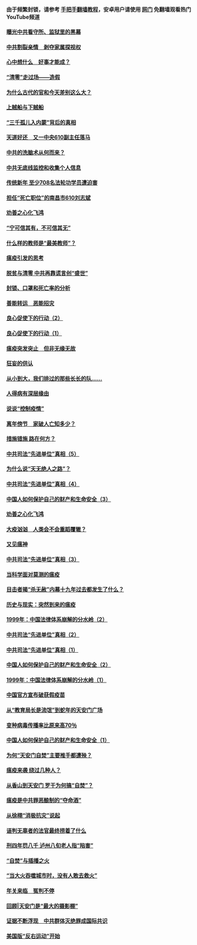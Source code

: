 #### 由于频繁封锁，请参考 [手把手翻墙教程](https://github.com/gfw-breaker/guides/wiki/)，安卓用户请使用 [网门](https://github.com/gfw-breaker/nogfw/blob/master/dl.md?t=03230400) 免翻墙观看热门YouTube频道 

#### [曝光中共看守所、监狱里的黑幕](../pages/19/422390.md?t=03230400) 

#### [中共割裂亲情　剥夺家属探视权](../pages/19/422364.md?t=03230400) 

#### [心中想什么　好事才能成？](../pages/19/422318.md?t=03230400) 

#### [“清零”走过场——造假](../pages/19/422306.md?t=03230400) 

#### [为什么古代的官和今天差别这么大？](../pages/19/422228.md?t=03230400) 

#### [上贼船与下贼船](../pages/19/422276.md?t=03230400) 

#### [“三千孤儿入内蒙”背后的真相](../pages/19/422229.md?t=03230400) 

#### [天道好还　又一中央610副主任落马](../pages/19/422155.md?t=03230400) 

#### [中共的洗脑术从何而来？](../pages/19/422154.md?t=03230400) 

#### [中共无底线监控和收集个人信息](../pages/19/422039.md?t=03230400) 

#### [传统新年 至少708名法轮功学员遭迫害](../pages/19/421946.md?t=03230400) 

#### [担任“死亡职位”的南昌市610刘志斌](../pages/19/421957.md?t=03230400) 

#### [劝善之心化飞鸿](../pages/19/421164.md?t=03230400) 

#### [“宁可信其有，不可信其无”](../pages/19/421691.md?t=03230400) 

#### [什么样的教师是“最美教师”？](../pages/19/421755.md?t=03230400) 

#### [瘟疫引发的思考](../pages/19/421594.md?t=03230400) 

#### [脱贫与清零 中共再靠谎言创“盛世”](../pages/19/421590.md?t=03230400) 

#### [封锁、口罩和死亡率的分析](../pages/19/421495.md?t=03230400) 

#### [善能转运　恶能招灾](../pages/19/421334.md?t=03230400) 

#### [良心促使下的行动（2）](../pages/19/421361.md?t=03230400) 

#### [良心促使下的行动（1）](../pages/19/421302.md?t=03230400) 

#### [瘟疫突发突止　但非无缘无故](../pages/19/421281.md?t=03230400) 

#### [狂妄的供认](../pages/19/421199.md?t=03230400) 

#### [从小到大，我们排过的那些长长的队……](../pages/19/421243.md?t=03230400) 

#### [人得病有深层缘由](../pages/19/420864.md?t=03230400) 

#### [说说“控制疫情”](../pages/19/420831.md?t=03230400) 

#### [离年傍节　家破人亡知多少？](../pages/19/420563.md?t=03230400) 

#### [措施错施  路在何方？](../pages/19/420076.md?t=03230400) 

#### [中共司法“先进单位”真相（5）](../pages/19/419453.md?t=03230400) 

#### [为什么说“天无绝人之路”？](../pages/19/419618.md?t=03230400) 

#### [中共司法“先进单位”真相（4）](../pages/19/419452.md?t=03230400) 

#### [中国人如何保护自己的财产和生命安全（3）](../pages/19/419405.md?t=03230400) 

#### [劝善之心化飞鸿](../pages/19/418758.md?t=03230400) 

#### [大疫汹汹　人类会不会重蹈覆辙？](../pages/19/419691.md?t=03230400) 

#### [又见瘟神](../pages/19/419225.md?t=03230400) 

#### [中共司法“先进单位”真相（3）](../pages/19/419451.md?t=03230400) 

#### [当科学面对莫测的瘟疫](../pages/19/419625.md?t=03230400) 

#### [目击者揭“杀无赦”内幕十九年过去都发生了什么？](../pages/19/419617.md?t=03230400) 

#### [历史与现实：突然到来的瘟疫](../pages/19/419619.md?t=03230400) 

#### [1999年：中国法律体系崩解的分水岭（2）](../pages/19/419455.md?t=03230400) 

#### [中共司法“先进单位”真相（2）](../pages/19/419450.md?t=03230400) 

#### [中共司法“先进单位”真相（1）](../pages/19/419449.md?t=03230400) 

#### [中国人如何保护自己的财产和生命安全（2）](../pages/19/419404.md?t=03230400) 

#### [1999年：中国法律体系崩解的分水岭（1）](../pages/19/419454.md?t=03230400) 

#### [中国官方宣布破获假疫苗](../pages/19/419504.md?t=03230400) 

#### [从“教育局长是流氓”到蛇年的天安门广场](../pages/19/419470.md?t=03230400) 

#### [变种病毒传播率比原来高70％](../pages/19/419456.md?t=03230400) 

#### [中国人如何保护自己的财产和生命安全（1）](../pages/19/419403.md?t=03230400) 

#### [为何“天安门自焚”主要推手都遭殃？](../pages/19/419348.md?t=03230400) 

#### [瘟疫来袭 绕过几种人？](../pages/19/419349.md?t=03230400) 

#### [从香山到天安门 罗干为何搞“自焚”？](../pages/19/419270.md?t=03230400) 

#### [瘟疫是中共罪恶酿制的“夺命酒”](../pages/19/419223.md?t=03230400) 

#### [从徐栩“消极抗灾”说起](../pages/19/419224.md?t=03230400) 

#### [诬判无辜者的法官最终捞着了什么](../pages/19/419268.md?t=03230400) 

#### [刑四年罚八千 泸州八旬老人指“陷害”](../pages/19/419232.md?t=03230400) 

#### [“自焚”与插播之火](../pages/19/419226.md?t=03230400) 

#### [“当大火吞噬城市时，没有人敢去救火”](../pages/19/419077.md?t=03230400) 

#### [年关来临　冤判不停](../pages/19/419093.md?t=03230400) 

#### [回顾|天安门是“最大的摄影棚”](../pages/19/380866.md?t=03230400) 

#### [证据不断浮现　中共群体灭绝罪成国际共识](../pages/19/419031.md?t=03230400) 

#### [美国版“反右运动”开始](../pages/19/419030.md?t=03230400) 

